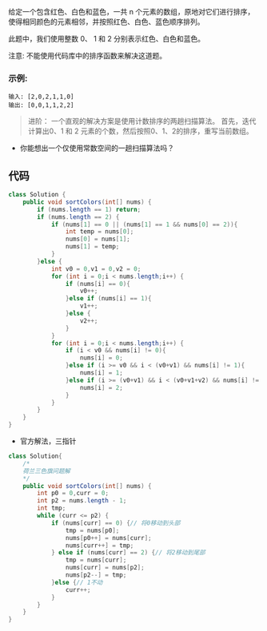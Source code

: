 给定一个包含红色、白色和蓝色，一共 n 个元素的数组，原地对它们进行排序，使得相同颜色的元素相邻，并按照红色、白色、蓝色顺序排列。

此题中，我们使用整数 0、 1 和 2 分别表示红色、白色和蓝色。

注意:
不能使用代码库中的排序函数来解决这道题。

### 示例:
```
输入: [2,0,2,1,1,0]
输出: [0,0,1,1,2,2]
```
> 进阶：
> 一个直观的解决方案是使用计数排序的两趟扫描算法。
首先，迭代计算出0、1 和 2 元素的个数，然后按照0、1、2的排序，重写当前数组。
- 你能想出一个仅使用常数空间的一趟扫描算法吗？

<!-- 来源：力扣（LeetCode）
链接：https://leetcode-cn.com/problems/sort-colors
著作权归领扣网络所有。商业转载请联系官方授权，非商业转载请注明出处。 -->
## 代码
```java
class Solution {
    public void sortColors(int[] nums) {
        if (nums.length == 1) return;
        if (nums.length == 2) {
            if (nums[1] == 0 || (nums[1] == 1 && nums[0] == 2)){
                int temp = nums[0];
                nums[0] = nums[1];
                nums[1] = temp;
            }
        }else {
            int v0 = 0,v1 = 0,v2 = 0;
            for (int i = 0;i < nums.length;i++) {
                if (nums[i] == 0){
                    v0++;
                }else if (nums[i] == 1){
                    v1++;
                }else {
                    v2++;
                }
            }
            for (int i = 0;i < nums.length;i++) {
                if (i < v0 && nums[i] != 0){
                    nums[i] = 0;
                }else if (i >= v0 && i < (v0+v1) && nums[i] != 1){
                    nums[i] = 1;
                }else if (i >= (v0+v1) && i < (v0+v1+v2) && nums[i] != 2){
                    nums[i] = 2;
                }
            }
        }
    }
}
```
- 官方解法，三指针

```java
class Solution{
    /*
    荷兰三色旗问题解
    */
    public void sortColors(int[] nums) {
        int p0 = 0,curr = 0;
        int p2 = nums.length - 1;
        int tmp;
        while (curr <= p2) {
            if (nums[curr] == 0) {// 将0移动到头部
                tmp = nums[p0];
                nums[p0++] = nums[curr];
                nums[curr++] = tmp;
            } else if (nums[curr] == 2) {// 将2移动到尾部
                tmp = nums[curr];
                nums[curr] = nums[p2];
                nums[p2--] = tmp;
            }else {// 1不动
                curr++;
            }
        }
    }
}
```